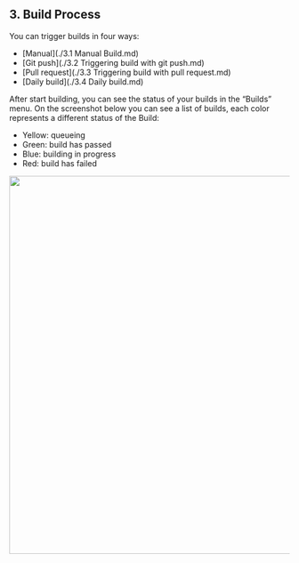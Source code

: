 ## 3. Build Process

You can trigger builds in four ways:

- [Manual](./3.1 Manual Build.md)
- [Git push](./3.2 Triggering build with git push.md)
- [Pull request](./3.3 Triggering build with pull request.md)
- [Daily build](./3.4 Daily build.md)

After start building, you can see the status of your builds in the “Builds” menu. On the screenshot below you can see a list of builds, each color represents a different status of the Build:

- Yellow: queueing
- Green: build has passed
- Blue: building in progress
- Red: build has failed


<img src="https://dn-shimo-image.qbox.me/n2sC3cqDBGceNhhH.png!thumbnail" width=680>







